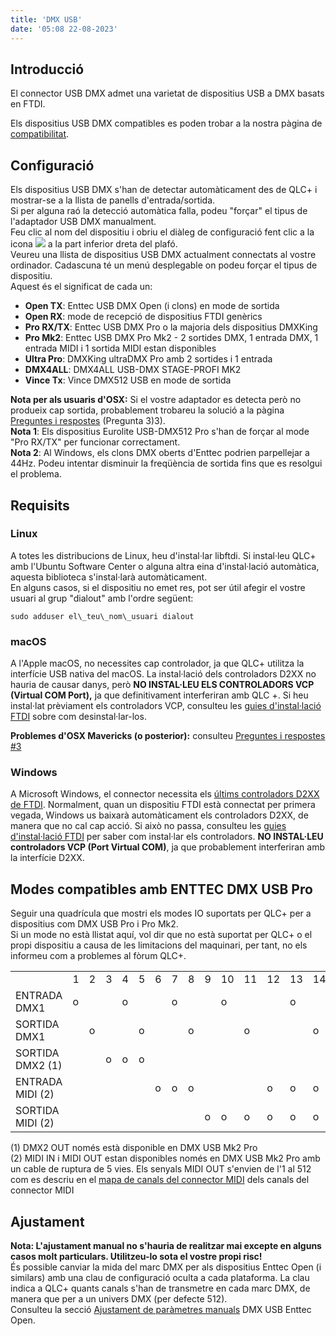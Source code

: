 ```yaml
---
title: 'DMX USB'
date: '05:08 22-08-2023'
---
```


Introducció
------------

El connector USB DMX admet una varietat de dispositius USB a DMX basats en FTDI.

Els dispositius USB DMX compatibles es poden trobar a la nostra pàgina de [compatibilitat](https://www.qlcplus.org/discover/compatibility).

Configuració
-------------

Els dispositius USB DMX s'han de detectar automàticament des de QLC+ i mostrar-se a la llista de panells d'entrada/sortida.  
Si per alguna raó la detecció automàtica falla, podeu "forçar" el tipus de l'adaptador USB DMX manualment.  
Feu clic al nom del dispositiu i obriu el diàleg de configuració fent clic a la icona ![](/basics/configure.png) a la part inferior dreta del plafó.  
Veureu una llista de dispositius USB DMX actualment connectats al vostre ordinador. Cadascuna té un menú desplegable on podeu forçar el tipus de dispositiu.  
Aquest és el significat de cada un:

* **Open TX**: Enttec USB DMX Open (i clons) en mode de sortida
* **Open RX**: mode de recepció de dispositius FTDI genèrics
* **Pro RX/TX**: Enttec USB DMX Pro o la majoria dels dispositius DMXKing
* **Pro Mk2**: Enttec USB DMX Pro Mk2 - 2 sortides DMX, 1 entrada DMX, 1 entrada MIDI i 1 sortida MIDI estan disponibles
* **Ultra Pro**: DMXKing ultraDMX Pro amb 2 sortides i 1 entrada
* **DMX4ALL**: DMX4ALL USB-DMX STAGE-PROFI MK2
* **Vince Tx**: Vince DMX512 USB en mode de sortida

**Nota per als usuaris d'OSX:** Si el vostre adaptador es detecta però no produeix cap sortida, probablement trobareu la solució a la pàgina [Preguntes i respostes](/basics/questions-and-answers) (Pregunta 3)3).  
**Nota 1**: Els dispositius Eurolite USB-DMX512 Pro s'han de forçar al mode "Pro RX/TX" per funcionar correctament.  
**Nota 2**: Al Windows, els clons DMX oberts d'Enttec podrien parpellejar a 44Hz. Podeu intentar disminuir la freqüència de sortida fins que es resolgui el problema.

Requisits
------------

### Linux

A totes les distribucions de Linux, heu d'instal·lar libftdi. Si instal·leu QLC+ amb l'Ubuntu Software Center o alguna altra eina d'instal·lació automàtica, aquesta biblioteca s'instal·larà automàticament.  
En alguns casos, si el dispositiu no emet res, pot ser útil afegir el vostre usuari al grup "dialout" amb l'ordre següent:
```
sudo adduser el\_teu\_nom\_usuari dialout
```

### macOS

A l'Apple macOS, no necessites cap controlador, ja que QLC+ utilitza la interfície USB nativa del macOS. La instal·lació dels controladors D2XX no hauria de causar danys, però **NO INSTAL·LEU ELS CONTROLADORS VCP (Virtual COM Port),** ja que definitivament interferiran amb QLC +. Si heu instal·lat prèviament els controladors VCP, consulteu les [guies d'instal·lació FTDI](https://ftdichip.com/document/installation-guides/) sobre com desinstal·lar-los.

**Problemes d'OSX Mavericks (o posterior):** consulteu [Preguntes i respostes #3](/basics/questions-and-answers)

### Windows

A Microsoft Windows, el connector necessita els [últims controladors D2XX de FTDI](https://ftdichip.com/drivers/d2xx-drivers/). Normalment, quan un dispositiu FTDI està connectat per primera vegada, Windows us baixarà automàticament els controladors D2XX, de manera que no cal cap acció.
Si això no passa, consulteu les [guies d'instal·lació FTDI](https://ftdichip.com/document/installation-guides/) per saber com instal·lar els controladors.
**NO INSTAL·LEU controladors VCP (Port Virtual COM)**, ja que probablement interferiran amb la interfície D2XX.

Modes compatibles amb ENTTEC DMX USB Pro
----------------------------------

Seguir una quadrícula que mostri els modes IO suportats per QLC+ per a dispositius com DMX USB Pro i Pro Mk2.  
Si un mode no està llistat aquí, vol dir que no està suportat per QLC+ o el propi dispositiu a causa de les limitacions del maquinari, per tant, no els informeu com a problemes al fòrum QLC+.


|     |     |     |     |     |     |     |     |     |     |     |     |     |     |     |
| --- | --- | --- | --- | --- | --- | --- | --- | --- | --- | --- | --- | --- | --- | --- |
|     | 1 | 2 | 3 | 4 | 5 | 6 | 7 | 8 | 9 | 10 | 11 | 12 | 13 | 14 |
| ENTRADA DMX1 | o |     |     | o |     |     | o |     |     | o |     |     | o |     |
| SORTIDA DMX1 |     | o |     |     | o |     |     | o |     |     | o |     |     | o |
| SORTIDA DMX2 (1) |     |     | o | o | o |     |     |     |     |     |     |     |     |     |
| ENTRADA MIDI (2) |     |     |     |     |     | o | o | o |     |     |     | o | o | o |
| SORTIDA MIDI (2) |     |     |     |     |     |     |     |     | o | o | o | o | o | o |


(1) DMX2 OUT només està disponible en DMX USB Mk2 Pro  
(2) MIDI IN i MIDI OUT estan disponibles només en DMX USB Mk2 Pro amb un cable de ruptura de 5 vies. Els senyals MIDI OUT s'envien de l'1 al 512 com es descriu en el [mapa de canals del connector MIDI](../midi#mapa-de-canals) dels canals del connector MIDI 

Ajustament
------

**Nota: L'ajustament manual no s'hauria de realitzar mai excepte en alguns casos molt particulars. Utilitzeu-lo sota el vostre propi risc!**  
És possible canviar la mida del marc DMX per als dispositius Enttec Open (i similars) amb una clau de configuració oculta a cada plataforma. La clau indica a QLC+ quants canals s'han de transmetre en cada marc DMX, de manera que per a un univers DMX (per defecte 512).  
Consulteu la secció [Ajustament de paràmetres manuals](/advanced/parameters-tuning#2-número-de-canals-dmx-usb-enttec-open) DMX USB Enttec Open.

